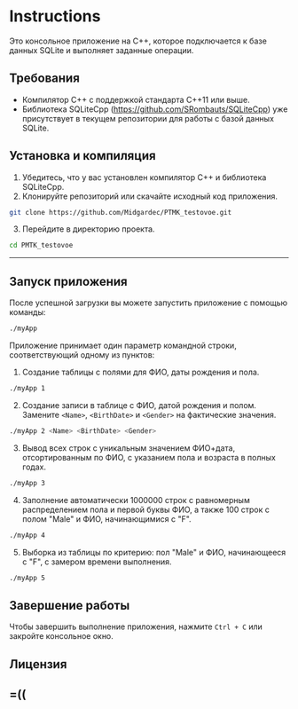 # Instructions

Это консольное приложение на C++, которое подключается к базе данных SQLite и выполняет заданные операции.

## Требования

- Компилятор C++ с поддержкой стандарта C++11 или выше.
- Библиотека SQLiteCpp (https://github.com/SRombauts/SQLiteCpp) уже присутствует в текущем репозитории для работы с базой данных SQLite.

## Установка и компиляция

1. Убедитесь, что у вас установлен компилятор C++ и библиотека SQLiteCpp.
2. Клонируйте репозиторий или скачайте исходный код приложения.

```bash
git clone https://github.com/Midgardec/PTMK_testovoe.git
```

3. Перейдите в директорию проекта.

```bash
cd PMTK_testovoe
```

___
## Запуск приложения

После успешной загрузки вы можете запустить приложение с помощью команды:

```bash
./myApp
```

Приложение принимает один параметр командной строки, соответствующий одному из пунктов:

1. Создание таблицы с полями для ФИО, даты рождения и пола.
```bash
./myApp 1
```

2. Создание записи в таблице с ФИО, датой рождения и полом. Замените `<Name>`, `<BirthDate>` и `<Gender>` на фактические значения.
```bash
./myApp 2 <Name> <BirthDate> <Gender>
```

3. Вывод всех строк с уникальным значением ФИО+дата, отсортированным по ФИО, с указанием пола и возраста в полных годах.
```bash
./myApp 3
```

4. Заполнение автоматически 1000000 строк с равномерным распределением пола и первой буквы ФИО, а также 100 строк с полом "Male" и ФИО, начинающимися с "F".
```bash
./myApp 4
```

5. Выборка из таблицы по критерию: пол "Male" и ФИО, начинающееся с "F", с замером времени выполнения.
```bash
./myApp 5
```
## Завершение работы

Чтобы завершить выполнение приложения, нажмите `Ctrl + C` или закройте консольное окно.

## Лицензия
 =((
---